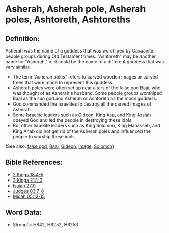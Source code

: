 # Asherah, Asherah pole, Asherah poles, Ashtoreth, Ashtoreths #

## Definition: ##

Asherah was the name of a goddess that was worshiped by Canaanite people groups during Old Testament times. "Ashtoreth" may be another name for "Asherah," or it could be the name of a different goddess that was very similar.

* The term "Asherah poles" refers to carved wooden images or carved trees that were made to represent this goddess.
* Asherah poles were often set up near altars of the false god Baal, who was thought of as Asherah's husband. Some people groups worshiped Baal as the sun god and Asherah or Ashtoreth as the moon goddess.
* God commanded the Israelites to destroy all the carved images of Asherah.
* Some Israelite leaders such as Gideon, King Asa, and King Josiah obeyed God and led the people in destroying these idols.
* But other Israelite leaders such as King Solomon, King Manasseh, and King Ahab did not get rid of the Asherah poles and influenced the people to worship these idols.

(See also: [false god](../kt/falsegod.md), [Baal](../names/baal.md), [Gideon](../names/gideon.md), [image](../other/image.md), [Solomon](../names/solomon.md))

## Bible References: ##

* [2 Kings 18:4-5](rc://en/tn/help/2ki/18/04)
* [2 Kings 21:1-3](rc://en/tn/help/2ki/21/01)
* [Isaiah 27:9](rc://en/tn/help/isa/27/09)
* [Judges 03:7-8](rc://en/tn/help/jdg/03/07)
* [Micah 05:12-15](rc://en/tn/help/mic/05/12)

## Word Data: ##

* Strong's: H842, H6252, H6253
